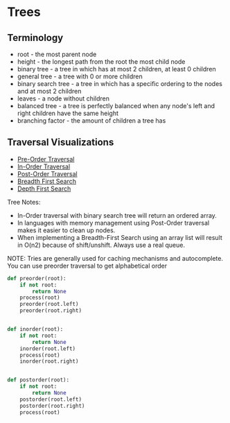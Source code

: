 # Trees

## Terminology

-   root - the most parent node
-   height - the longest path from the root the most child node
-   binary tree - a tree in which has at most 2 children, at least 0 children
-   general tree - a tree with 0 or more children
-   binary search tree - a tree in which has a specific ordering to the nodes and at most 2 children
-   leaves - a node without children
-   balanced tree - a tree is perfectly balanced when any node's left and right children have the same height
-   branching factor - the amount of children a tree has

## Traversal Visualizations

-   [Pre-Order Traversal](https://www.youtube.com/watch?v=8xue-ZBlTKQ)
-   [In-Order Traversal](https://www.youtube.com/watch?v=4_UDUj1j1KQ)
-   [Post-Order Traversal](https://www.youtube.com/watch?v=4Xo-GtBiQN0)
-   [Breadth First Search](https://www.youtube.com/watch?v=n1K14n58Ghw)
-   [Depth First Search](https://www.youtube.com/watch?v=AaLHehZeYdE)

Tree Notes:

-   In-Order traversal with binary search tree will return an ordered array.
-   In languages with memory management using Post-Order traversal makes it easier to clean up nodes.
-   When implementing a Breadth-First Search using an array list will result in O(n2) because of shift/unshift. Always use a real queue.

NOTE: Tries are generally used for caching mechanisms and autocomplete.
You can use preorder traversal to get alphabetical order

```py
def preorder(root):
    if not root:
        return None
    process(root)
    preorder(root.left)
    preorder(root.right)


def inorder(root):
    if not root:
        return None
    inorder(root.left)
    process(root)
    inorder(root.right)


def postorder(root):
    if not root:
        return None
    postorder(root.left)
    postorder(root.right)
    process(root)
```
